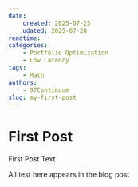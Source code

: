 ```yaml
---
date:
    created: 2025-07-25
    udated: 2025-07-28
readtime: 
categories:
    - Portfolio Optimization
    - Low Latency
tags:
    - Math
authors:
    - 97Continuum
slug: my-first-post
--- 
```


# First Post

First Post Text

<!-- more -->

All test here appears in the blog post